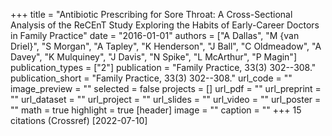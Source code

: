 +++
title = "Antibiotic Prescribing for Sore Throat: A Cross-Sectional Analysis of the ReCEnT Study Exploring the Habits of Early-Career Doctors in Family Practice"
date = "2016-01-01"
authors = ["A Dallas", "M {van Driel}", "S Morgan", "A Tapley", "K Henderson", "J Ball", "C Oldmeadow", "A Davey", "K Mulquiney", "J Davis", "N Spike", "L McArthur", "P Magin"]
publication_types = ["2"]
publication = "Family Practice, 33(3) 302--308."
publication_short = "Family Practice, 33(3) 302--308."
url_code = ""
image_preview = ""
selected = false
projects = []
url_pdf = ""
url_preprint = ""
url_dataset = ""
url_project = ""
url_slides = ""
url_video = ""
url_poster = ""
math = true
highlight = true
[header]
image = ""
caption = ""
+++
15 citations (Crossref) [2022-07-10]
